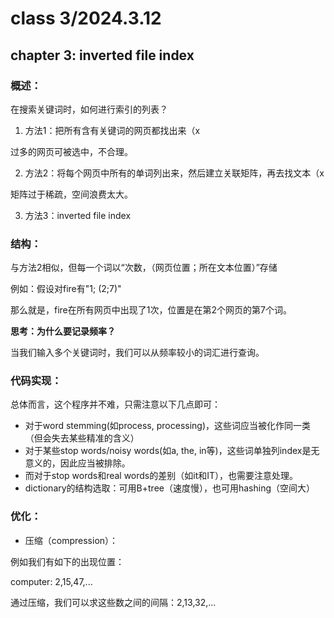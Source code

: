 # class 3/2024.3.12
## chapter 3: inverted file index
### 概述：
在搜索关键词时，如何进行索引的列表？

1. 方法1：把所有含有关键词的网页都找出来（x

过多的网页可被选中，不合理。

2. 方法2：将每个网页中所有的单词列出来，然后建立关联矩阵，再去找文本（x

矩阵过于稀疏，空间浪费太大。

3. 方法3：inverted file index

### 结构：
与方法2相似，但每一个词以“次数，（网页位置；所在文本位置）”存储

例如：假设对fire有"1; (2;7)"

那么就是，fire在所有网页中出现了1次，位置是在第2个网页的第7个词。

**思考：为什么要记录频率？**

当我们输入多个关键词时，我们可以从频率较小的词汇进行查询。

### 代码实现：
总体而言，这个程序并不难，只需注意以下几点即可：
- 对于word stemming(如process, processing)，这些词应当被化作同一类（但会失去某些精准的含义）
- 对于某些stop words/noisy words(如a, the, in等)，这些词单独列index是无意义的，因此应当被排除。
- 而对于stop words和real words的差别（如it和IT），也需要注意处理。
- dictionary的结构选取：可用B+tree（速度慢），也可用hashing（空间大）

### 优化：
- 压缩（compression）：

例如我们有如下的出现位置：

computer: 2,15,47,...

通过压缩，我们可以求这些数之间的间隔：2,13,32,...